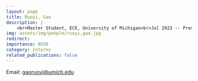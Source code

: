 ```yaml
---
layout: page
title: Ruoyi, Gao
description: |
    <br>Master Student, ECE, University of Michigan<br>Jul 2023 -- Present
img: assets/img/people/ruoyi,gao.jpg
redirect: 
importance: 6556
category: Interns
related_publications: false
---
```

Email: [gaoruoyi@umich.edu](mailto:gaoruoyi@umich.edu)
